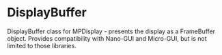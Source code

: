 # DisplayBuffer
DisplayBuffer class for MPDisplay - presents the display as a FrameBuffer object. Provides compatibility with Nano-GUI and Micro-GUI, but is not limited to those libraries.
